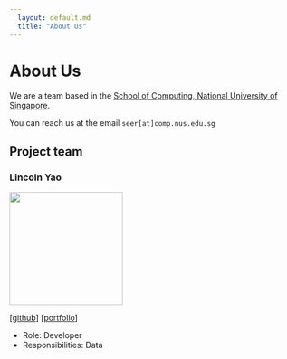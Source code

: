 ```yaml
---
  layout: default.md
  title: "About Us"
---
```


# About Us

We are a team based in the [School of Computing, National University of Singapore](http://www.comp.nus.edu.sg).

You can reach us at the email `seer[at]comp.nus.edu.sg`

## Project team

### Lincoln Yao

<img src="images/plishh.png" width="200px">

[[github](http://github.com/plishh)]
[[portfolio](team/plishh.md)]

* Role: Developer
* Responsibilities: Data


